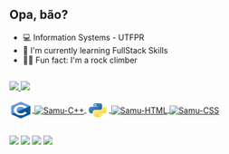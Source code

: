 ## Opa, bão?

<ul>
  <li>
    💻 Information Systems - UTFPR
  </li>
  <li>
    🌱 I'm currently learning FullStack Skills
  </li>
  <li>
    🧗‍♂️ Fun fact: I'm a rock climber
  </li>
</ul>

##
<div>
  <a href="https://github.com/ImCanuto">
  <img height="150em" src="https://github-readme-stats-git-master-imcanuto.vercel.app/api?username=ImCanuto&show_icons=true&theme=darcula&include_all_commits=true&count_private=true"/>
  <img height="150em" src="https://github-readme-stats-git-master-imcanuto.vercel.app/api/top-langs/?username=ImCanuto&layout=compact&langs_count=10&theme=darcula"/>
</div>

<div style="display: inline_block"><br>
  <img align="center" alt="Samu-C" height="30" width="40" src="https://raw.githubusercontent.com/devicons/devicon/master/icons/c/c-original.svg">
  <img align="center" alt="Samu-C++" height="30" width="40" src="https://cdn.jsdelivr.net/gh/devicons/devicon/icons/cplusplus/cplusplus-original.svg">
  <img align="center" alt="Samu-Py" height="30" width="40" src="https://raw.githubusercontent.com/devicons/devicon/master/icons/python/python-original.svg">
  <img align="center" alt="Samu-HTML" height="30" width="40" src="https://cdn.jsdelivr.net/gh/devicons/devicon/icons/html5/html5-original-wordmark.svg">
  <img align="center" alt="Samu-CSS" height="30" width="40" src="https://cdn.jsdelivr.net/gh/devicons/devicon/icons/css3/css3-original-wordmark.svg">
</div>

##
<a href="https://www.instagram.com/_samuelcanuto/" target="_blank"><img src="https://img.shields.io/badge/-Instagram-%23E4405F?style=for-the-badge&logo=instagram&logoColor=white" target="_blank"></a>
<a href="https://www.facebook.com/samuel.canuto.3" target="_blank"><img src="https://img.shields.io/badge/Facebook-1877F2?style=for-the-badge&logo=facebook&logoColor=white" target="_blank"></a>
<a href = "mailto:samuelcanuto@alunos.utfpr.edu.br"><img src="https://img.shields.io/badge/Gmail-D14836?style=for-the-badge&logo=gmail&logoColor=white" target="_blank"></a>
<a href="https://www.linkedin.com/in/samuel-canuto-sales-b88a2a239/" target="_blank"><img src="https://img.shields.io/badge/-LinkedIn-%230077B5?style=for-the-badge&logo=linkedin&logoColor=white" target="_blank"></a>
